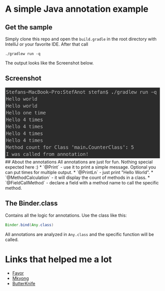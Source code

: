 # A simple Java annotation example
## Get the sample
Simply clone this repo and open the `build.gradle` in the root directory with IntelliJ or your favorite IDE.
After that call
```
./gradlew run -q
```
The output looks like the Screenshot below.
## Screenshot
<img src="art/output.png"/>
## About the annotations
All annotations are just for fun. Nothing special expected here :)
* `@Print` - use it to print a simple message. Optional you can put times for multiple output.
* `@PrintLn` - just print "Hello World".
* `@MethodCalculation` - it will  display the count of methods in a class.
* `@FieldCallMethod` - declare a field with a method name to call the specific method.

## The Binder.class
Contains all the logic for annotations. Use the class like this:
```java
Binder.bind(Any.class)
```
All annotations are analyzed in `Any.class` and the specific function will be called.
# Links that helped me a lot
* [Favor](https://github.com/soarcn/Favor)
* [Mkyong](http://www.mkyong.com/java/java-custom-annotations-example/)
* [ButterKnife](https://github.com/JakeWharton/butterknife)
